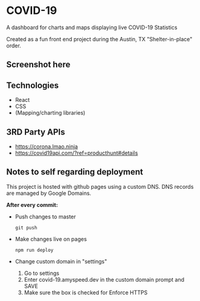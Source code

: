 # COVID-19
A dashboard for charts and maps displaying live COVID-19 Statistics

Created as a fun front end project during the Austin, TX "Shelter-in-place" order.

## Screenshot here

## Technologies
* React
* CSS
* (Mapping/charting libraries)

## 3RD Party APIs
* https://corona.lmao.ninja
* https://covid19api.com/?ref=producthunt#details

## Notes to self regarding deployment
This project is hosted with github pages using a custom DNS. DNS records are managed by Google Domains.

**After every commit:**
* Push changes to master

   ``` git push ```
* Make changes live on pages

   ``` npm run deploy ```
* Change custom domain in "settings"

   1. Go to settings
   2. Enter covid-19.amyspeed.dev in the custom domain prompt and SAVE
   3. Make sure the box is checked for Enforce HTTPS


